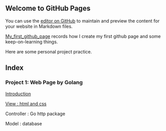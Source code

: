 ## Welcome to GitHub Pages

You can use the [editor on GitHub](https://github.com/zzy2005137/zzy2005137.github.io/edit/main/README.md) to maintain and preview the content for your website in Markdown files.

[My_first_github_page](My_first_github_page.html) records how I create my first github page and some keep-on-learning things.

Here are some personal project practice.

## Index

### Project 1: Web Page by Golang

[Introduction](/Booklist/introduction.html)

[View : html and css ](Booklist/View.html)

Controller :   Go  http package 

Model : database 



